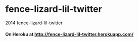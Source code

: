 fence-lizard-lil-twitter
========================

2014 fence-lizard-lil-twitter

#### On Heroku at http://fence-lizard-lil-twitter.herokuapp.com/
